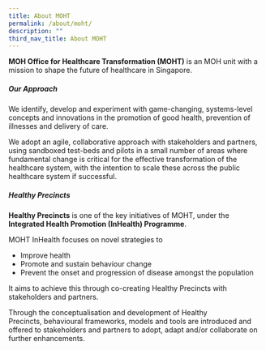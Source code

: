 ```yaml
---
title: About MOHT
permalink: /about/moht/
description: ""
third_nav_title: About MOHT
---
```

**MOH Office for Healthcare Transformation (MOHT)** is an MOH unit with a mission to shape the future of healthcare in Singapore.

##### ***Our Approach***

We identify, develop and experiment with game-changing, systems-level concepts and innovations in the promotion of good health, prevention of illnesses and delivery of care. 

We adopt an agile, collaborative approach with stakeholders and partners, using sandboxed test-beds and pilots in a small number of areas where fundamental change is critical for the effective transformation of the healthcare system, with the intention to scale these across the public healthcare system if successful.
  
##### ***Healthy Precincts***

**Healthy Precincts** is one of the key initiatives of MOHT, under the **Integrated Health Promotion (InHealth) Programme**.

MOHT InHealth focuses on novel strategies to
* Improve health
* Promote and sustain behaviour change
* Prevent the onset and progression of disease amongst the population

It aims to achieve this through co-creating Healthy Precincts with stakeholders and partners.

Through the conceptualisation and development of Healthy Precincts, behavioural frameworks, models and tools are introduced and offered to stakeholders and partners to adopt, adapt and/or collaborate on further enhancements.